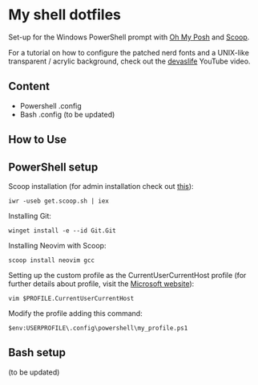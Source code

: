 # My shell dotfiles

Set-up for the Windows PowerShell prompt with [Oh My Posh](https://github.com/JanDeDobbeleer/oh-my-posh) and [Scoop](https://github.com/ScoopInstaller/Scoop).

For a tutorial on how to configure the patched nerd fonts and a UNIX-like transparent / acrylic background, check out the [devaslife](https://www.youtube.com/watch?v=5-aK2_WwrmM) YouTube video.

## Content
* Powershell .config
* Bash .config (to be updated)

## How to Use

## PowerShell setup

Scoop installation (for admin installation check out [this](https://github.com/ScoopInstaller/Install#for-admin)):

```iwr -useb get.scoop.sh | iex```

Installing Git:

```winget install -e --id Git.Git```

Installing Neovim with Scoop:

```scoop install neovim gcc```

Setting up the custom profile as the CurrentUserCurrentHost profile (for further details about profile, visit the [Microsoft website](https://docs.microsoft.com/en-us/powershell/module/microsoft.powershell.core/about/about_profiles?view=powershell-7.2)):

```vim $PROFILE.CurrentUserCurrentHost```

Modify the profile adding this command:

```$env:USERPROFILE\.config\powershell\my_profile.ps1```

## Bash setup

(to be updated)